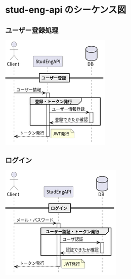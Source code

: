 # stud-eng-api のシーケンス図

## ユーザー登録処理
![ユーザー登録](img/stud-eng-api-signup.png)
## ログイン
![ログイン](img/stud-eng-api-signin.png)